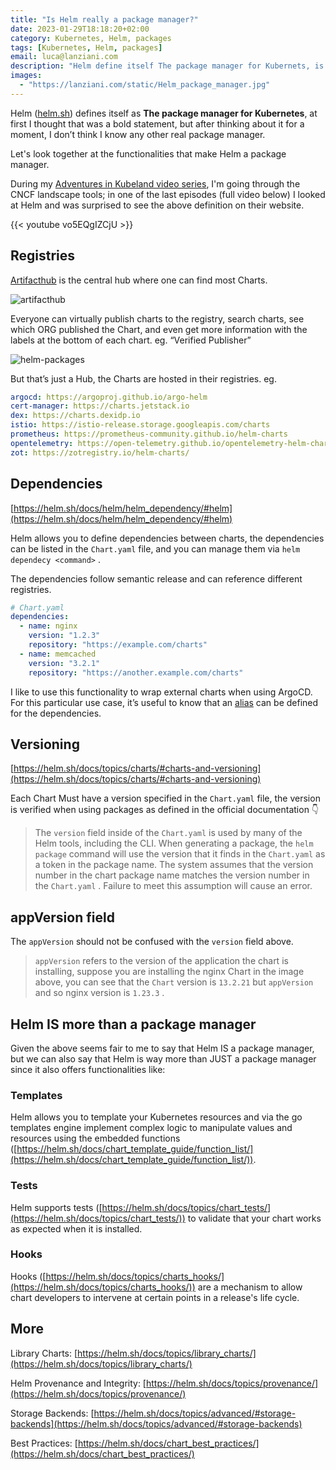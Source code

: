 ```yaml
---
title: "Is Helm really a package manager?"
date: 2023-01-29T18:18:20+02:00
category: Kubernetes, Helm, packages
tags: [Kubernetes, Helm, packages]
email: luca@lanziani.com
description: "Helm define itself The package manager for Kubernets, is it true?"
images:
  - "https://lanziani.com/static/Helm_package_manager.jpg"
---
```


Helm ([helm.sh](http://helm.sh)) defines itself as **The package manager for Kubernetes**, at first I thought that was a bold statement, but after thinking about it for a moment, I don’t think I know any other real package manager.

Let's look together at the functionalities that make Helm a package manager.

<!--more-->

During my [Adventures in Kubeland video series](https://youtube.com/playlist?list=PLZwNchkg1AfsdrZev2bH9B_4KXHxvJxJt), I'm going through the CNCF landscape tools; in one of the last episodes (full video below) I looked at Helm and was surprised to see the above definition on their website.

{{< youtube vo5EQgIZCjU >}}

## Registries

[Artifacthub](https://artifacthub.io/) is the central hub where one can find most Charts.

![artifacthub](/static/artifacthub.png)

Everyone can virtually publish charts to the registry, search charts, see which ORG published the Chart, and even get more information with the labels at the bottom of each chart. eg. “Verified Publisher”

![helm-packages](/static/helm-packages.png)

But that’s just a Hub, the Charts are hosted in their registries. eg.

```yaml
argocd: https://argoproj.github.io/argo-helm
cert-manager: https://charts.jetstack.io
dex: https://charts.dexidp.io
istio: https://istio-release.storage.googleapis.com/charts
prometheus: https://prometheus-community.github.io/helm-charts
opentelemetry: https://open-telemetry.github.io/opentelemetry-helm-charts
zot: https://zotregistry.io/helm-charts/
```

## Dependencies

[https://helm.sh/docs/helm/helm_dependency/#helm](https://helm.sh/docs/helm/helm_dependency/#helm)

Helm allows you to define dependencies between charts, the dependencies can be listed in the `Chart.yaml` file, and you can manage them via `helm dependecy <command>` .

The dependencies follow semantic release and can reference different registries.

```yaml
# Chart.yaml
dependencies:
  - name: nginx
    version: "1.2.3"
    repository: "https://example.com/charts"
  - name: memcached
    version: "3.2.1"
    repository: "https://another.example.com/charts"
```

I like to use this functionality to wrap external charts when using ArgoCD.
For this particular use case, it’s useful to know that an [alias](https://helm.sh/docs/topics/charts/#alias-field-in-dependencies) can be defined for the dependencies.

## Versioning

[https://helm.sh/docs/topics/charts/#charts-and-versioning](https://helm.sh/docs/topics/charts/#charts-and-versioning)

Each Chart Must have a version specified in the `Chart.yaml` file, the version is verified when using packages as defined in the official documentation 👇

> The `version` field inside of the `Chart.yaml` is used by many of the Helm tools, including the CLI. When generating a package, the `helm package` command will use the version that it finds in the `Chart.yaml` as a token in the package name. The system assumes that the version number in the chart package name matches the version number in the `Chart.yaml`
> . Failure to meet this assumption will cause an error.

## **appVersion field**

The `appVersion` should not be confused with the `version` field above.

> `appVersion` refers to the version of the application the chart is installing, suppose you are installing the nginx Chart in the image above, you can see that the `Chart` version is `13.2.21` but `appVersion` and so nginx version is `1.23.3` .

## Helm IS more than a package manager

Given the above seems fair to me to say that Helm IS a package manager, but we can also say that Helm is way more than JUST a package manager since it also offers functionalities like:

### Templates

Helm allows you to template your Kubernetes resources and via the go templates engine implement complex logic to manipulate values and resources using the embedded functions ([https://helm.sh/docs/chart_template_guide/function_list/](https://helm.sh/docs/chart_template_guide/function_list/)).

### Tests

Helm supports tests ([https://helm.sh/docs/topics/chart_tests/](https://helm.sh/docs/topics/chart_tests/)) to validate that your chart works as expected when it is installed.

### Hooks

Hooks ([https://helm.sh/docs/topics/charts_hooks/](https://helm.sh/docs/topics/charts_hooks/)) are a mechanism to allow chart developers to intervene at certain points in a release's life cycle.

## More

Library Charts: [https://helm.sh/docs/topics/library_charts/](https://helm.sh/docs/topics/library_charts/)

Helm Provenance and Integrity: [https://helm.sh/docs/topics/provenance/](https://helm.sh/docs/topics/provenance/)

Storage Backends: [https://helm.sh/docs/topics/advanced/#storage-backends](https://helm.sh/docs/topics/advanced/#storage-backends)

Best Practices: [https://helm.sh/docs/chart_best_practices/](https://helm.sh/docs/chart_best_practices/)
